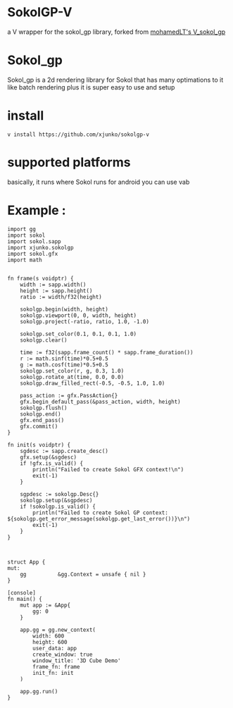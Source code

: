 # SokolGP-V
a V wrapper for the sokol_gp library, forked from [mohamedLT's V_sokol_gp](https://github.com/mohamedLT/V_sokol_gp)

# Sokol_gp
Sokol_gp is a 2d rendering library for Sokol that has many optimations to it like batch rendering plus it is super easy to use and setup 
# install
`v install https://github.com/xjunko/sokolgp-v`
# supported platforms 
basically, it runs where Sokol runs 
for android you can use vab 
# Example :
```
import gg
import sokol
import sokol.sapp
import xjunko.sokolgp 
import sokol.gfx
import math 


fn frame(s voidptr) {
    width := sapp.width() 
    height := sapp.height()
    ratio := width/f32(height)

    sokolgp.begin(width, height)
    sokolgp.viewport(0, 0, width, height)
    sokolgp.project(-ratio, ratio, 1.0, -1.0)

    sokolgp.set_color(0.1, 0.1, 0.1, 1.0)
    sokolgp.clear()

    time := f32(sapp.frame_count() * sapp.frame_duration())
    r := math.sinf(time)*0.5+0.5
    g := math.cosf(time)*0.5+0.5
    sokolgp.set_color(r, g, 0.3, 1.0)
    sokolgp.rotate_at(time, 0.0, 0.0)
    sokolgp.draw_filled_rect(-0.5, -0.5, 1.0, 1.0)

    pass_action := gfx.PassAction{}
    gfx.begin_default_pass(&pass_action, width, height)
    sokolgp.flush()
    sokolgp.end()
    gfx.end_pass()
    gfx.commit()
}

fn init(s voidptr) {
    sgdesc := sapp.create_desc() 
    gfx.setup(&sgdesc)
    if !gfx.is_valid() {
        println("Failed to create Sokol GFX context!\n")
        exit(-1)
    }

    sgpdesc := sokolgp.Desc{}
    sokolgp.setup(&sgpdesc)
    if !sokolgp.is_valid() {
        println("Failed to create Sokol GP context:  ${sokolgp.get_error_message(sokolgp.get_last_error())}\n")
        exit(-1)
    }
}



struct App {
mut:
	gg          &gg.Context = unsafe { nil }
}

[console]
fn main() {
	mut app := &App{
		gg: 0
	}

	app.gg = gg.new_context(
		width: 600
		height: 600
		user_data: app
		create_window: true
		window_title: '3D Cube Demo'
		frame_fn: frame
		init_fn: init
	)

	app.gg.run()
}
```
